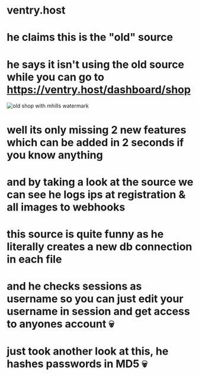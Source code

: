# ventry.host

# he claims this is the "old" source
# he says it isn't using the old source while you can go to https://ventry.host/dashboard/shop

![old shop with mhills watermark](https://media.discordapp.net/attachments/892752295807316048/913481756781461566/unknown.png?width=904&height=468 "old shop with mhills watermark")


# well its only missing 2 new features which can be added in 2 seconds if you know anything
# and by taking a look at the source we can see he logs ips at registration & all images to webhooks
# this source is quite funny as he literally creates a new db connection in each file
# and he checks sessions as username so you can just edit your username in session and get access to anyones account 💀
# just took another look at this, he hashes passwords in MD5 💀


